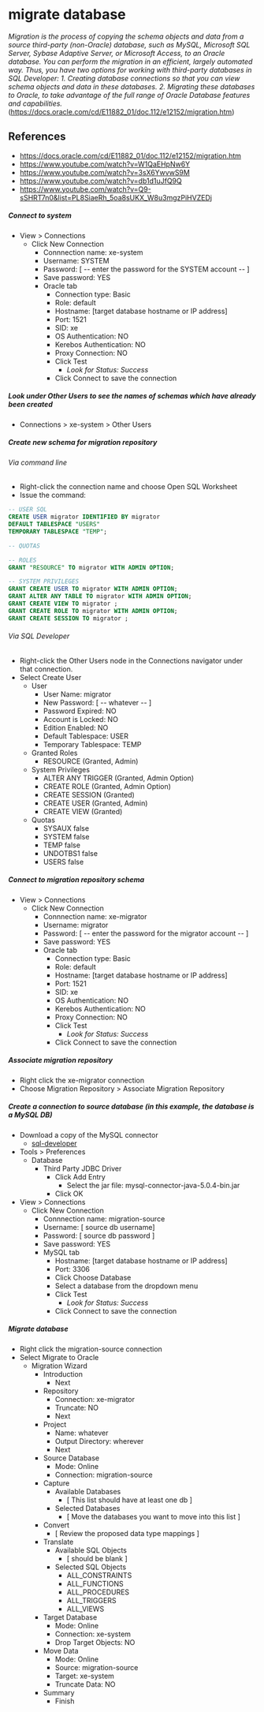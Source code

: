 # migrate database

*Migration is the process of copying the schema objects and data from a source third-party (non-Oracle) database, such as MySQL, Microsoft SQL Server, Sybase Adaptive Server, or Microsoft Access, to an Oracle database. You can perform the migration in an efficient, largely automated way. Thus, you have two options for working with third-party databases in SQL Developer: 1. Creating database connections so that you can view schema objects and data in these databases. 2. Migrating these databases to Oracle, to take advantage of the full range of Oracle Database features and capabilities.* (https://docs.oracle.com/cd/E11882_01/doc.112/e12152/migration.htm)

## References
* https://docs.oracle.com/cd/E11882_01/doc.112/e12152/migration.htm
* https://www.youtube.com/watch?v=W1QaEHpNw6Y
* https://www.youtube.com/watch?v=3sX6YwvwS9M
* https://www.youtube.com/watch?v=db1d1uJfQ9Q
* https://www.youtube.com/watch?v=Q9-sSHRT7n0&list=PL8SiaeRh_5oa8sUKX_W8u3mgzPiHVZEDj

##### Connect to system
* View > Connections
  * Click New Connection
    * Connnection name: xe-system
    * Username: SYSTEM
    * Password: [ -- enter the password for the SYSTEM account -- ]
    * Save password: YES
    * Oracle tab
      * Connection type: Basic
      * Role: default
      * Hostname: [target database hostname or IP address]
      * Port: 1521
      * SID: xe
      * OS Authentication: NO
      * Kerebos Authentication: NO
      * Proxy Connection: NO
      * Click Test
        * *Look for Status: Success*
      * Click Connect to save the connection

##### Look under Other Users to see the names of schemas which have already been created
* Connections > xe-system > Other Users

##### Create new schema for migration repository
###### Via command line
* Right-click the connection name and choose Open SQL Worksheet
* Issue the command: 
```sql
-- USER SQL
CREATE USER migrator IDENTIFIED BY migrator 
DEFAULT TABLESPACE "USERS"
TEMPORARY TABLESPACE "TEMP";

-- QUOTAS

-- ROLES
GRANT "RESOURCE" TO migrator WITH ADMIN OPTION;

-- SYSTEM PRIVILEGES
GRANT CREATE USER TO migrator WITH ADMIN OPTION;
GRANT ALTER ANY TABLE TO migrator WITH ADMIN OPTION;
GRANT CREATE VIEW TO migrator ;
GRANT CREATE ROLE TO migrator WITH ADMIN OPTION;
GRANT CREATE SESSION TO migrator ;
```
###### Via SQL Developer
* Right-click the Other Users node in the Connections navigator under that connection.
* Select Create User
  * User
    * User Name: migrator
    * New Password: [ -- whatever -- ]
    * Password Expired: NO
    * Account is Locked: NO
    * Edition Enabled: NO
    * Default Tablespace: USER
    * Temporary Tablespace: TEMP
  * Granted Roles
    * RESOURCE (Granted, Admin)
  * System Privileges
    * ALTER ANY TRIGGER (Granted, Admin Option)
    * CREATE ROLE (Granted, Admin Option)
    * CREATE SESSION (Granted)
    * CREATE USER (Granted, Admin)
    * CREATE VIEW (Granted)
  * Quotas
    * SYSAUX	false
    * SYSTEM	false
    * TEMP	false
    * UNDOTBS1	false
    * USERS	false		

##### Connect to migration repository schema
* View > Connections
  * Click New Connection
    * Connnection name: xe-migrator
    * Username: migrator
    * Password: [ -- enter the password for the migrator account -- ]
    * Save password: YES
    * Oracle tab
      * Connection type: Basic
      * Role: default
      * Hostname: [target database hostname or IP address]
      * Port: 1521
      * SID: xe
      * OS Authentication: NO
      * Kerebos Authentication: NO
      * Proxy Connection: NO
      * Click Test
        * *Look for Status: Success*
      * Click Connect to save the connection

##### Associate migration repository
* Right click the xe-migrator connection
* Choose Migration Repository > Associate Migration Repository


##### Create a connection to source database (in this example, the database is a MySQL DB)
* Download a copy of the MySQL connector
  * [sql-developer](/docs/sql-developer.md)
* Tools > Preferences
  * Database
    * Third Party JDBC Driver
      * Click Add Entry
        * Select the jar file: mysql-connector-java-5.0.4-bin.jar
      * Click OK
* View > Connections
  * Click New Connection
    * Connnection name: migration-source
    * Username: [ source db username]
    * Password: [ source db password ]
    * Save password: YES
    * MySQL tab
      * Hostname: [target database hostname or IP address]
      * Port: 3306
      * Click Choose Database
      * Select a database from the dropdown menu
      * Click Test
        * *Look for Status: Success*
      * Click Connect to save the connection

##### Migrate database
* Right click the migration-source connection
* Select Migrate to Oracle
  * Migration Wizard
    * Introduction
      * Next
    * Repository
      * Connection: xe-migrator
      * Truncate: NO
      * Next
    * Project
      * Name: whatever
      * Output Directory: wherever
      * Next
    * Source Database
      * Mode: Online
      * Connection: migration-source
    * Capture
      * Available Databases
        * [ This list should have at least one db ]
      * Selected Databases
        * [ Move the databases you want to move into this list ]
    * Convert
      * [ Review the proposed data type mappings ]
    * Translate
      * Available SQL Objects
        * [ should be blank ]
      * Selected SQL Objects
        * ALL_CONSTRAINTS
        * ALL_FUNCTIONS
        * ALL_PROCEDURES
        * ALL_TRIGGERS
        * ALL_VIEWS
    * Target Database
      * Mode: Online
      * Connection: xe-system
      * Drop Target Objects: NO
    * Move Data
      * Mode: Online
      * Source: migration-source
      * Target: xe-system
      * Truncate Data: NO
    * Summary
      * Finish



